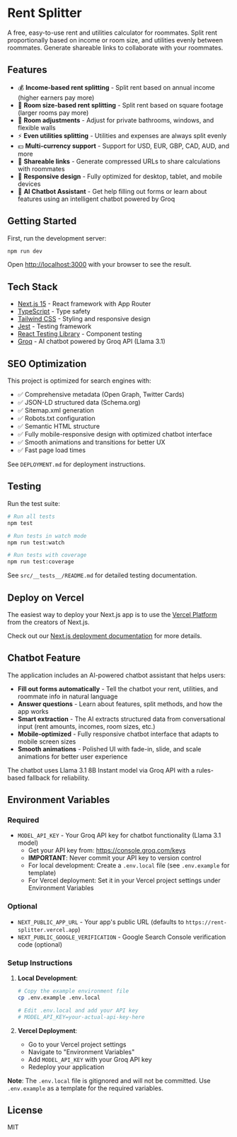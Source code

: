 # Rent Splitter

A free, easy-to-use rent and utilities calculator for roommates. Split rent proportionally based on income or room size, and utilities evenly between roommates. Generate shareable links to collaborate with your roommates.

## Features

- 💰 **Income-based rent splitting** - Split rent based on annual income (higher earners pay more)
- 📏 **Room size-based rent splitting** - Split rent based on square footage (larger rooms pay more)
- 🔧 **Room adjustments** - Adjust for private bathrooms, windows, and flexible walls
- ⚡ **Even utilities splitting** - Utilities and expenses are always split evenly
- 💵 **Multi-currency support** - Support for USD, EUR, GBP, CAD, AUD, and more
- 🔗 **Shareable links** - Generate compressed URLs to share calculations with roommates
- 📱 **Responsive design** - Fully optimized for desktop, tablet, and mobile devices
- 🤖 **AI Chatbot Assistant** - Get help filling out forms or learn about features using an intelligent chatbot powered by Groq

## Getting Started

First, run the development server:

```bash
npm run dev
```

Open [http://localhost:3000](http://localhost:3000) with your browser to see the result.

## Tech Stack

- [Next.js 15](https://nextjs.org) - React framework with App Router
- [TypeScript](https://www.typescriptlang.org) - Type safety
- [Tailwind CSS](https://tailwindcss.com) - Styling and responsive design
- [Jest](https://jestjs.io) - Testing framework
- [React Testing Library](https://testing-library.com/react) - Component testing
- [Groq](https://console.groq.com) - AI chatbot powered by Groq API (Llama 3.1)

## SEO Optimization

This project is optimized for search engines with:

- ✅ Comprehensive metadata (Open Graph, Twitter Cards)
- ✅ JSON-LD structured data (Schema.org)
- ✅ Sitemap.xml generation
- ✅ Robots.txt configuration
- ✅ Semantic HTML structure
- ✅ Fully mobile-responsive design with optimized chatbot interface
- ✅ Smooth animations and transitions for better UX
- ✅ Fast page load times

See `DEPLOYMENT.md` for deployment instructions.

## Testing

Run the test suite:

```bash
# Run all tests
npm test

# Run tests in watch mode
npm run test:watch

# Run tests with coverage
npm run test:coverage
```

See `src/__tests__/README.md` for detailed testing documentation.

## Deploy on Vercel

The easiest way to deploy your Next.js app is to use the [Vercel Platform](https://vercel.com/new?utm_medium=default-template&filter=next.js&utm_source=create-next-app&utm_campaign=create-next-app-readme) from the creators of Next.js.

Check out our [Next.js deployment documentation](https://nextjs.org/docs/app/building-your-application/deploying) for more details.

## Chatbot Feature

The application includes an AI-powered chatbot assistant that helps users:

- **Fill out forms automatically** - Tell the chatbot your rent, utilities, and roommate info in natural language
- **Answer questions** - Learn about features, split methods, and how the app works
- **Smart extraction** - The AI extracts structured data from conversational input (rent amounts, incomes, room sizes, etc.)
- **Mobile-optimized** - Fully responsive chatbot interface that adapts to mobile screen sizes
- **Smooth animations** - Polished UI with fade-in, slide, and scale animations for better user experience

The chatbot uses Llama 3.1 8B Instant model via Groq API with a rules-based fallback for reliability.

## Environment Variables

### Required

- `MODEL_API_KEY` - Your Groq API key for chatbot functionality (Llama 3.1 model)
  - Get your API key from: https://console.groq.com/keys
  - **IMPORTANT**: Never commit your API key to version control
  - For local development: Create a `.env.local` file (see `.env.example` for template)
  - For Vercel deployment: Set it in your Vercel project settings under Environment Variables

### Optional

- `NEXT_PUBLIC_APP_URL` - Your app's public URL (defaults to `https://rent-splitter.vercel.app`)
- `NEXT_PUBLIC_GOOGLE_VERIFICATION` - Google Search Console verification code (optional)

### Setup Instructions

1. **Local Development**:
   ```bash
   # Copy the example environment file
   cp .env.example .env.local
   
   # Edit .env.local and add your API key
   # MODEL_API_KEY=your-actual-api-key-here
   ```

2. **Vercel Deployment**:
   - Go to your Vercel project settings
   - Navigate to "Environment Variables"
   - Add `MODEL_API_KEY` with your Groq API key
   - Redeploy your application

**Note**: The `.env.local` file is gitignored and will not be committed. Use `.env.example` as a template for the required variables.

## License

MIT
